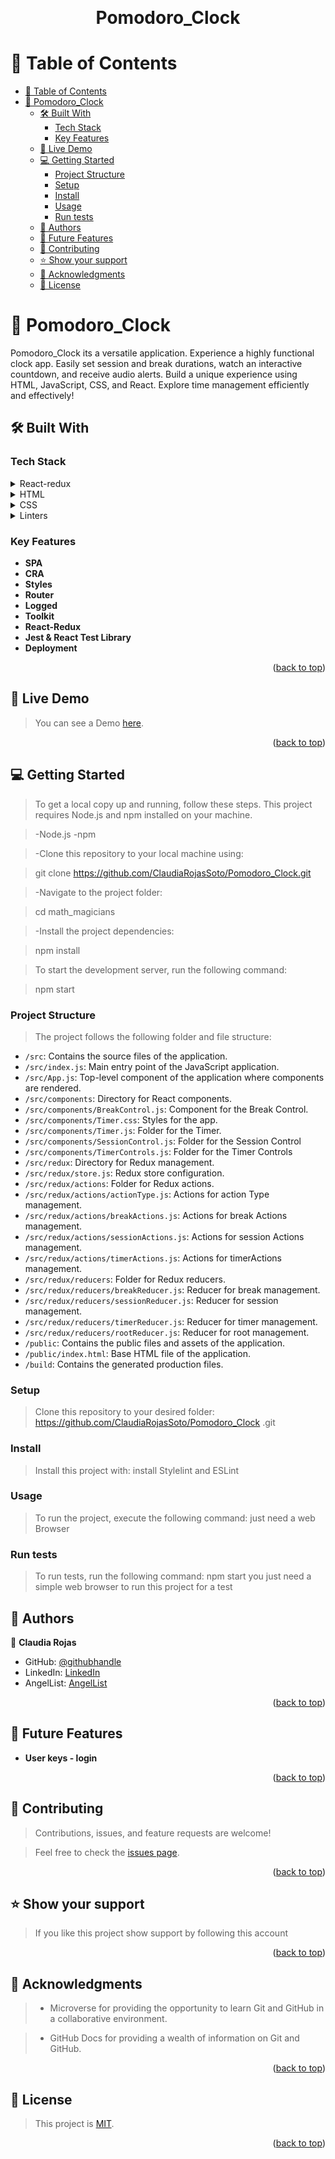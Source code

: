 <a name="readme-top"></a>

<div align="center">
  <br/>

  <h1><b>Pomodoro_Clock</b></h1>

</div>

# 📗 Table of Contents

- [📗 Table of Contents](#-table-of-contents)
- [📖 Pomodoro\_Clock ](#-pomodoro_clock-)
  - [🛠 Built With ](#-built-with-)
    - [Tech Stack ](#tech-stack-)
    - [Key Features ](#key-features-)
  - [🚀 Live Demo ](#-live-demo-)
  - [💻 Getting Started ](#-getting-started-)
    - [Project Structure](#project-structure)
    - [Setup](#setup)
    - [Install](#install)
    - [Usage](#usage)
    - [Run tests](#run-tests)
  - [👥 Authors ](#-authors-)
  - [🔭 Future Features ](#-future-features-)
  - [🤝 Contributing ](#-contributing-)
  - [⭐️ Show your support ](#️-show-your-support-)
  - [🙏 Acknowledgments ](#-acknowledgments-)
  - [📝 License ](#-license-)

# 📖 Pomodoro_Clock <a name="about-project"></a>

Pomodoro_Clock its a versatile application. Experience a highly functional clock app. Easily set session and break durations, watch an interactive countdown, and receive audio alerts. Build a unique experience using HTML, JavaScript, CSS, and React. Explore time management efficiently and effectively!
## 🛠 Built With <a name="built-with"></a>

### Tech Stack <a name="tech-stack"></a>

<details>
  <summary>React-redux</summary>
    <ul>
      <li>This project use <a href="https://react-redux.js.org/">React</a></li>
    </ul>
</details>

<details>
  <summary>HTML</summary>
  <ul>
    <li>This project use <a href="https://github.com/microverseinc/curriculum-html-css/blob/main/html5.md">HTML.</a></li>
  </ul>
</details>

<details>
  <summary>CSS</summary>
  <ul>
    <li>The <a href="https://github.com/microverseinc/curriculum-html-css/blob/main/html5.md">CSS</a> is used to provide the design in the whole page.</li>
  </ul>
</details>

<details>
  <summary>Linters</summary>
  <ul>
    <li>The <a href="https://github.com/microverseinc/linters-config">Linters</a> are tools that help us to check and solve the errors in the code</li>
    This project count with two linters: 
    <ul>
      <li>CSS</li>
      <li>JavaScript</li>
    </ul>
  </ul>
</details>


### Key Features <a name="key-features"></a>

- **SPA**
- **CRA**
- **Styles**
- **Router**
- **Logged**
- **Toolkit**
- **React-Redux**
- **Jest & React Test Library**
- **Deployment**

<p align="right">(<a href="#readme-top">back to top</a>)</p>

## 🚀 Live Demo <a name="live-demo"></a>

> You can see a Demo [here](https://pomodoro-clock-cnpt.onrender.com).

<p align="right">(<a href="#readme-top">back to top</a>)</p>

## 💻 Getting Started <a name="getting-started"></a>

> To get a local copy up and running, follow these steps.
> This project requires Node.js and npm installed on your machine.

> -Node.js
> -npm

> -Clone this repository to your local machine using:

>  git clone https://github.com/ClaudiaRojasSoto/Pomodoro_Clock.git

> -Navigate to the project folder:

> cd math_magicians

> -Install the project dependencies:

> npm install

> To start the development server, run the following command:

> npm start

### Project Structure

> The project follows the following folder and file structure:

- `/src`: Contains the source files of the application.
- `/src/index.js`: Main entry point of the JavaScript application.
- `/src/App.js`: Top-level component of the application where components are rendered.
- `/src/components`: Directory for React components.
- `/src/components/BreakControl.js`: Component for the Break Control.
- `/src/components/Timer.css`: Styles for the app.
- `/src/components/Timer.js`: Folder for the Timer.
- `/src/components/SessionControl.js`: Folder for the Session Control
- `/src/components/TimerControls.js`: Folder for the Timer Controls
- `/src/redux`: Directory for Redux management.
- `/src/redux/store.js`: Redux store configuration.
- `/src/redux/actions`: Folder for Redux actions.
- `/src/redux/actions/actionType.js`: Actions for action Type management.
- `/src/redux/actions/breakActions.js`: Actions for break Actions management.
- `/src/redux/actions/sessionActions.js`: Actions for session Actions management.
- `/src/redux/actions/timerActions.js`: Actions for timerActions management.
- `/src/redux/reducers`: Folder for Redux reducers.
- `/src/redux/reducers/breakReducer.js`: Reducer for break management.
- `/src/redux/reducers/sessionReducer.js`: Reducer for session management.
- `/src/redux/reducers/timerReducer.js`: Reducer for timer management.
- `/src/redux/reducers/rootReducer.js`: Reducer for root management.
- `/public`: Contains the public files and assets of the application.
- `/public/index.html`: Base HTML file of the application.
- `/build`: Contains the generated production files.

### Setup

> Clone this repository to your desired folder: https://github.com/ClaudiaRojasSoto/Pomodoro_Clock .git

### Install

> Install this project with: install Stylelint and ESLint

### Usage

> To run the project, execute the following command: just need a web Browser

### Run tests

> To run tests, run the following command: npm start
> you just need a simple web browser to run this project for a test

## 👥 Authors <a name="authors"></a>

👤 **Claudia Rojas**

-   GitHub: [@githubhandle](https://github.com/ClaudiaRojasSoto)
-   LinkedIn: [LinkedIn](inkedin.com/in/claudia-rojas-soto)
-   AngelList: [AngelList](https://wellfound.com/u/claudia-rojas-2)


<p align="right">(<a href="#readme-top">back to top</a>)</p>

## 🔭 Future Features <a name="future-features"></a>

-   **User keys - login**

<p align="right">(<a href="#readme-top">back to top</a>)</p>

## 🤝 Contributing <a name="contributing"></a>

> Contributions, issues, and feature requests are welcome!

> Feel free to check the [issues page](https://github.com/ClaudiaRojasSoto/Pomodoro_Clock/issues).

<p align="right">(<a href="#readme-top">back to top</a>)</p>

## ⭐️ Show your support <a name="support"></a>

> If you like this project show support by following this account

<p align="right">(<a href="#readme-top">back to top</a>)</p>

<!-- ACKNOWLEDGEMENTS -->

## 🙏 Acknowledgments <a name="acknowledgements"></a>

> -   Microverse for providing the opportunity to learn Git and GitHub in a collaborative environment.

> -   GitHub Docs for providing a wealth of information on Git and GitHub.

<p align="right">(<a href="#readme-top">back to top</a>)</p>

<!-- LICENSE -->

## 📝 License <a name="license"></a>

> This project is [MIT](MIT.md).

<p align="right">(<a href="#readme-top">back to top</a>)</p>
